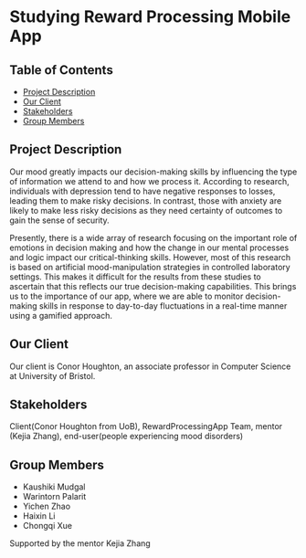 # Studying Reward Processing Mobile App

## Table of Contents
- [Project Description](#project-description)
- [Our Client](#our-client)
- [Stakeholders](#Stakeholders)
- [Group Members](#group-members)

## Project Description
Our mood greatly impacts our decision-making skills by influencing the type of information we attend to and how we process it. According to research, individuals with depression tend to have negative responses to losses, leading them to make risky decisions. In contrast, those with anxiety are likely to make less risky decisions as they need certainty of outcomes to gain the sense of security.

Presently, there is a wide array of research focusing on the important role of emotions in decision making and how the change in our mental processes and logic impact our critical-thinking skills. However, most of this research is based on artificial mood-manipulation strategies in controlled laboratory settings. This makes it difficult for the results from these studies to ascertain that this reflects our true decision-making capabilities. This brings us to the importance of our app, where we are able to monitor decision-making skills in response to day-to-day fluctuations in a real-time manner using a gamified approach.

## Our Client
Our client is Conor Houghton, an associate professor in Computer Science at University of Bristol.

## Stakeholders
Client(Conor Houghton from UoB), RewardProcessingApp Team, mentor (Kejia Zhang), end-user(people experiencing mood disorders)

## Group Members
- Kaushiki Mudgal
- Warintorn Palarit
- Yichen Zhao
- Haixin Li
- Chongqi Xue

Supported by the mentor Kejia Zhang
